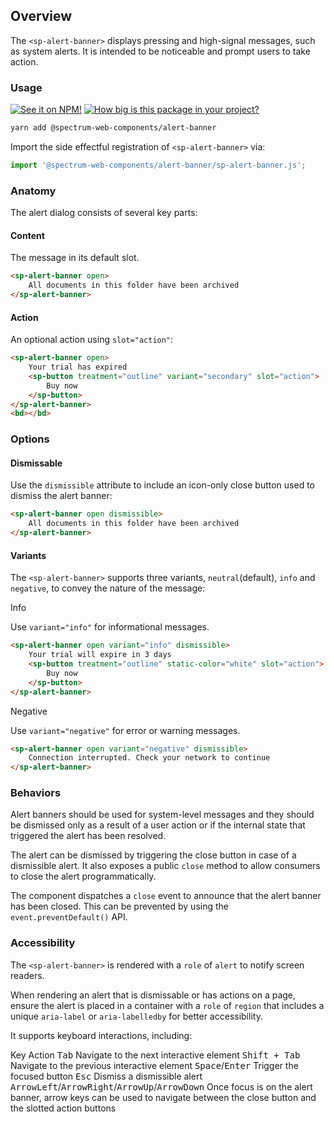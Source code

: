 ## Overview

The `<sp-alert-banner>` displays pressing and high-signal messages, such as system alerts. It is intended to be noticeable and prompt users to take action.

### Usage

[![See it on NPM!](https://img.shields.io/npm/v/@spectrum-web-components/alert-banner?style=for-the-badge)](https://www.npmjs.com/package/@spectrum-web-components/alert-banner)
[![How big is this package in your project?](https://img.shields.io/bundlephobia/minzip/@spectrum-web-components/alert-banner?style=for-the-badge)](https://bundlephobia.com/result?p=@spectrum-web-components/alert-banner)

```bash
yarn add @spectrum-web-components/alert-banner
```

Import the side effectful registration of `<sp-alert-banner>` via:

```javascript
import '@spectrum-web-components/alert-banner/sp-alert-banner.js';
```

### Anatomy

The alert dialog consists of several key parts:

#### Content

The message in its default slot.

```html
<sp-alert-banner open>
    All documents in this folder have been archived
</sp-alert-banner>
```

#### Action

An optional action using `slot="action"`:

```html
<sp-alert-banner open>
    Your trial has expired
    <sp-button treatment="outline" variant="secondary" slot="action">
        Buy now
    </sp-button>
</sp-alert-banner>
<bd></bd>
```

### Options

#### Dismissable

Use the `dismissible` attribute to include an icon-only close button used to dismiss the alert banner:

```html
<sp-alert-banner open dismissible>
    All documents in this folder have been archived
</sp-alert-banner>
```

#### Variants

The `<sp-alert-banner>` supports three variants, `neutral`(default), `info` and `negative`, to convey the nature of the message:

<sp-tabs selected="info" auto label="Variants">
<sp-tab value="info">Info</sp-tab>
<sp-tab-panel value="info">

Use `variant="info"` for informational messages.

```html
<sp-alert-banner open variant="info" dismissible>
    Your trial will expire in 3 days
    <sp-button treatment="outline" static-color="white" slot="action">
        Buy now
    </sp-button>
</sp-alert-banner>
```

</sp-tab-panel>
<sp-tab value="negative">Negative</sp-tab>
<sp-tab-panel value="negative">

Use `variant="negative"` for error or warning messages.

```html
<sp-alert-banner open variant="negative" dismissible>
    Connection interrupted. Check your network to continue
</sp-alert-banner>
```

</sp-tab-panel>
</sp-tabs>

### Behaviors

Alert banners should be used for system-level messages and they should be dismissed only as a result of a user action or if the internal state that triggered the alert has been resolved.

The alert can be dismissed by triggering the close button in case of a dismissible alert. It also exposes a public `close` method to allow consumers to close the alert programmatically.

The component dispatches a `close` event to announce that the alert banner has been closed. This can be prevented by using the `event.preventDefault()` API.

### Accessibility

The `<sp-alert-banner>` is rendered with a `role` of `alert` to notify screen readers.

When rendering an alert that is dismissable or has actions on a page, ensure the alert is placed in a container with a `role` of `region` that includes a unique `aria-label` or `aria-labelledby` for better accessibility.

It supports keyboard interactions, including:

<sp-table>
    <sp-table-head>
        <sp-table-head-cell>Key</sp-table-head-cell>
        <sp-table-head-cell>Action</sp-table-head-cell>
    </sp-table-head>
    <sp-table-body>
        <sp-table-row>
            <sp-table-cell><kbd>Tab</kbd></sp-table-cell>
            <sp-table-cell>Navigate to the next interactive element</sp-table-cell>
        </sp-table-row>
        <sp-table-row>
            <sp-table-cell><kbd>Shift + Tab</kbd></sp-table-cell>
            <sp-table-cell>Navigate to the previous interactive element</sp-table-cell>
        </sp-table-row>
        <sp-table-row>
            <sp-table-cell><kbd>Space</kbd>/<kbd>Enter</kbd></sp-table-cell>
            <sp-table-cell>Trigger the focused button</sp-table-cell>
        </sp-table-row>
        <sp-table-row>
            <sp-table-cell><kbd>Esc</kbd></sp-table-cell>
            <sp-table-cell>Dismiss a dismissible alert</sp-table-cell>
        </sp-table-row>
        <sp-table-row>
            <sp-table-cell><kbd>ArrowLeft</kbd>/<kbd>ArrowRight</kbd>/<kbd>ArrowUp</kbd>/<kbd>ArrowDown</kbd></sp-table-cell>
            <sp-table-cell>Once focus is on the alert banner, arrow keys can be used to navigate between the close button and the slotted action buttons</sp-table-cell>
        </sp-table-row>
    </sp-table-body>
</sp-table>
